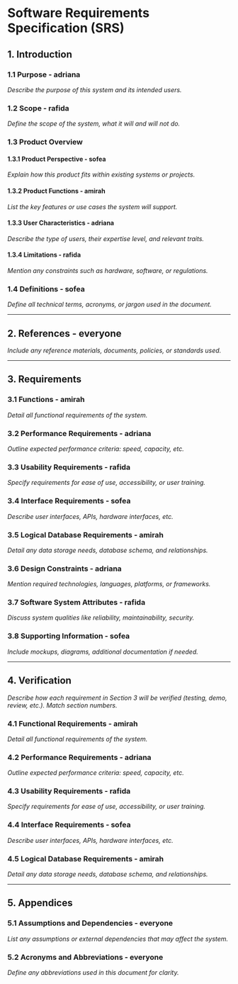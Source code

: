 # Software Requirements Specification (SRS)

## 1. Introduction

### 1.1 Purpose - adriana
*Describe the purpose of this system and its intended users.*

### 1.2 Scope - rafida
*Define the scope of the system, what it will and will not do.*

### 1.3 Product Overview

#### 1.3.1 Product Perspective - sofea
*Explain how this product fits within existing systems or projects.*

#### 1.3.2 Product Functions - amirah
*List the key features or use cases the system will support.*

#### 1.3.3 User Characteristics - adriana
*Describe the type of users, their expertise level, and relevant traits.*

#### 1.3.4 Limitations - rafida
*Mention any constraints such as hardware, software, or regulations.*

### 1.4 Definitions - sofea
*Define all technical terms, acronyms, or jargon used in the document.*

---

## 2. References - everyone
*Include any reference materials, documents, policies, or standards used.*

---

## 3. Requirements

### 3.1 Functions - amirah
*Detail all functional requirements of the system.*

### 3.2 Performance Requirements - adriana
*Outline expected performance criteria: speed, capacity, etc.*

### 3.3 Usability Requirements - rafida
*Specify requirements for ease of use, accessibility, or user training.*

### 3.4 Interface Requirements - sofea
*Describe user interfaces, APIs, hardware interfaces, etc.*

### 3.5 Logical Database Requirements - amirah
*Detail any data storage needs, database schema, and relationships.*

### 3.6 Design Constraints - adriana
*Mention required technologies, languages, platforms, or frameworks.*

### 3.7 Software System Attributes - rafida
*Discuss system qualities like reliability, maintainability, security.*

### 3.8 Supporting Information - sofea
*Include mockups, diagrams, additional documentation if needed.*

---

## 4. Verification
*Describe how each requirement in Section 3 will be verified (testing, demo, review, etc.). Match section numbers.*

### 4.1 Functional Requirements - amirah
*Detail all functional requirements of the system.*

### 4.2 Performance Requirements - adriana
*Outline expected performance criteria: speed, capacity, etc.*

### 4.3 Usability Requirements - rafida
*Specify requirements for ease of use, accessibility, or user training.*

### 4.4 Interface Requirements - sofea
*Describe user interfaces, APIs, hardware interfaces, etc.*

### 4.5 Logical Database Requirements - amirah
*Detail any data storage needs, database schema, and relationships.*

---

## 5. Appendices

### 5.1 Assumptions and Dependencies - everyone
*List any assumptions or external dependencies that may affect the system.*

### 5.2 Acronyms and Abbreviations - everyone
*Define any abbreviations used in this document for clarity.*


